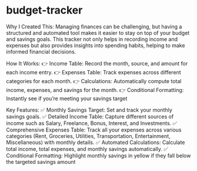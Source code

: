 # budget-tracker
Why I Created This: Managing finances can be challenging, but having a structured and automated tool makes it easier to stay on top of your budget and savings goals. This tracker not only helps in recording income and expenses but also provides insights into spending habits, helping to make informed financial decisions.

How It Works: 
👉 Income Table: Record the month, source, and amount for each income entry.
👉 Expenses Table: Track expenses across different categories for each month. 
👉 Calculations: Automatically compute total income, expenses, and savings for the month. 
👉 Conditional Formatting: Instantly see if you’re meeting your savings target

Key Features: 
✅ Monthly Savings Target: Set and track your monthly savings goals. 
✅ Detailed Income Table: Capture different sources of income such as Salary, Freelance, Bonus, Interest, and Investments. 
✅ Comprehensive Expenses Table: Track all your expenses across various categories (Rent, Groceries, Utilities, Transportation, Entertainment, Miscellaneous) with monthly details. 
✅ Automated Calculations: Calculate total income, total expenses, and monthly savings automatically. ✅ Conditional Formatting: Highlight monthly savings in yellow if they fall below the targeted savings amount

